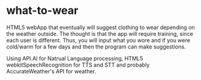# what-to-wear
HTML5 webApp that eventually will suggest clothing to wear depending on the weather outside. 
The thought is that the app will require training, since each user is different.
Thus, you will input what you wore and if you were cold/warm for a few days and then the program can make suggestions.


Using API.AI for Natrual Language processing, HTML5 webkitSpeechRecognition for TTS and STT and probably AccurateWeather's API for weather.
